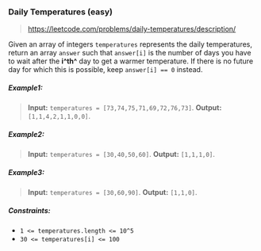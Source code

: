 ### Daily Temperatures (easy)

> https://leetcode.com/problems/daily-temperatures/description/

Given an array of integers `temperatures` represents the daily temperatures, return an array `answer` such that `answer[i]` is the number of days you have to wait after the **i^th^** day to get a warmer temperature. If there is no future day for which this is possible, keep `answer[i] == 0` instead.

##### Example1:

> **Input:** `temperatures = [73,74,75,71,69,72,76,73]`.
> **Output:** `[1,1,4,2,1,1,0,0]`.

##### Example2:

> **Input:** `temperatures = [30,40,50,60]`.
> **Output:** `[1,1,1,0]`.

##### Example3:

> **Input:** `temperatures = [30,60,90]`.
> **Output:** `[1,1,0]`.

##### Constraints:

- `1 <= temperatures.length <= 10^5`
- `30 <= temperatures[i] <= 100`
